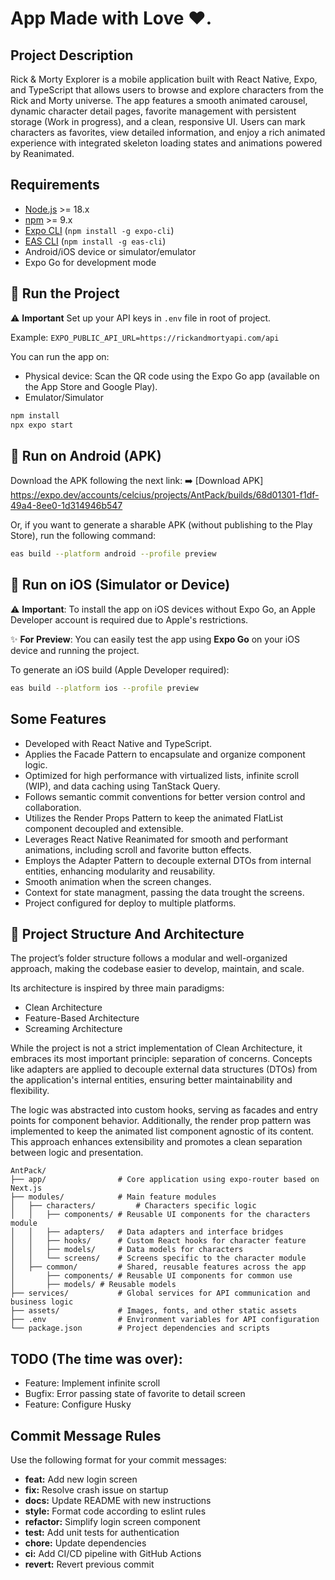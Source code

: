 # App Made with Love ❤️.

## Project Description

Rick & Morty Explorer is a mobile application built with React Native, Expo, and TypeScript that allows users to browse and explore characters from the Rick and Morty universe. The app features a smooth animated carousel, dynamic character detail pages, favorite management with persistent storage (Work in progress), and a clean, responsive UI. Users can mark characters as favorites, view detailed information, and enjoy a rich animated experience with integrated skeleton loading states and animations powered by Reanimated.

## Requirements

- [Node.js](https://nodejs.org/) >= 18.x
- [npm](https://www.npmjs.com/) >= 9.x
- [Expo CLI](https://docs.expo.dev/get-started/installation/) (`npm install -g expo-cli`)
- [EAS CLI](https://docs.expo.dev/eas/) (`npm install -g eas-cli`)
- Android/iOS device or simulator/emulator
- Expo Go for development mode

## 🚀 Run the Project

⚠️ **Important**
Set up your API keys in `.env` file in root of project.

Example:
`EXPO_PUBLIC_API_URL=https://rickandmortyapi.com/api`

You can run the app on:

- Physical device: Scan the QR code using the Expo Go app (available on the App Store and Google Play).
- Emulator/Simulator

```bash
npm install
npx expo start
```

## 📱 Run on Android (APK)

Download the APK following the next link:
➡️ [Download APK]
https://expo.dev/accounts/celcius/projects/AntPack/builds/68d01301-f1df-49a4-8ee0-1d314946b547

Or, if you want to generate a sharable APK (without publishing to the Play Store), run the following command:

```bash
eas build --platform android --profile preview
```

## 🍏 Run on iOS (Simulator or Device)

⚠️ **Important**: To install the app on iOS devices without Expo Go, an Apple Developer account is required due to Apple's restrictions.

✨ **For Preview**: You can easily test the app using **Expo Go** on your iOS device and running the project.

To generate an iOS build (Apple Developer required):

```bash
eas build --platform ios --profile preview
```

## Some Features

- Developed with React Native and TypeScript.
- Applies the Facade Pattern to encapsulate and organize component logic.
- Optimized for high performance with virtualized lists, infinite scroll (WIP), and data caching using TanStack Query.
- Follows semantic commit conventions for better version control and collaboration.
- Utilizes the Render Props Pattern to keep the animated FlatList component decoupled and extensible.
- Leverages React Native Reanimated for smooth and performant animations, including scroll and favorite button effects.
- Employs the Adapter Pattern to decouple external DTOs from internal entities, enhancing modularity and reusability.
- Smooth animation when the screen changes.
- Context for state managment, passing the data trought the screens.
- Project configured for deploy to multiple platforms.

## 📂 Project Structure And Architecture

The project’s folder structure follows a modular and well-organized approach, making the codebase easier to develop, maintain, and scale.

Its architecture is inspired by three main paradigms:

- Clean Architecture
- Feature-Based Architecture
- Screaming Architecture

While the project is not a strict implementation of Clean Architecture, it embraces its most important principle: separation of concerns. Concepts like adapters are applied to decouple external data structures (DTOs) from the application's internal entities, ensuring better maintainability and flexibility.

The logic was abstracted into custom hooks, serving as facades and entry points for component behavior. Additionally, the render prop pattern was implemented to keep the animated list component agnostic of its content. This approach enhances extensibility and promotes a clean separation between logic and presentation.

```
AntPack/
├── app/                # Core application using expo-router based on Next.js
├── modules/            # Main feature modules
│   ├── characters/         # Characters specific logic
│   │   ├── components/ # Reusable UI components for the characters module
│   │   ├── adapters/   # Data adapters and interface bridges
│   │   ├── hooks/      # Custom React hooks for character feature
│   │   ├── models/     # Data models for characters
│   │   └── screens/    # Screens specific to the character module
│   ├── common/         # Shared, reusable features across the app
│       ├── components/ # Reusable UI components for common use
│       ├── models/ # Reusable models
├── services/           # Global services for API communication and business logic
├── assets/             # Images, fonts, and other static assets
├── .env                # Environment variables for API configuration
└── package.json        # Project dependencies and scripts
```

## TODO (The time was over):

- Feature: Implement infinite scroll
- Bugfix: Error passing state of favorite to detail screen
- Feature: Configure Husky

## Commit Message Rules

Use the following format for your commit messages:

- **feat:** Add new login screen
- **fix:** Resolve crash issue on startup
- **docs:** Update README with new instructions
- **style:** Format code according to eslint rules
- **refactor:** Simplify login screen component
- **test:** Add unit tests for authentication
- **chore:** Update dependencies
- **ci:** Add CI/CD pipeline with GitHub Actions
- **revert:** Revert previous commit
